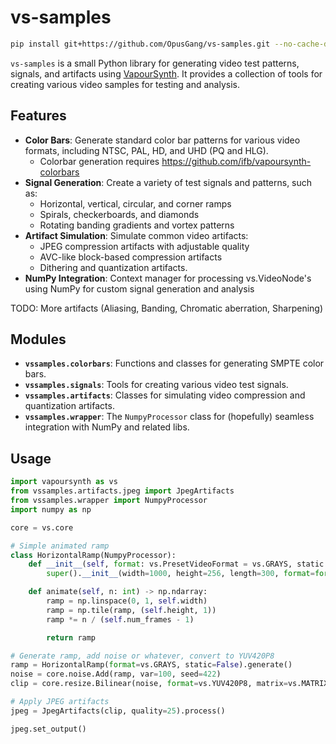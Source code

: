 # vs-samples

```sh
pip install git+https://github.com/OpusGang/vs-samples.git --no-cache-dir -U
```

`vs-samples` is a small Python library for generating video test patterns, signals, and artifacts using [VapourSynth](http.www.vapoursynth.com/). It provides a collection of tools for creating various video samples for testing and analysis.

## Features

*   **Color Bars**: Generate standard color bar patterns for various video formats, including NTSC, PAL, HD, and UHD (PQ and HLG).
    * Colorbar generation requires https://github.com/ifb/vapoursynth-colorbars
*   **Signal Generation**: Create a variety of test signals and patterns, such as:
    *   Horizontal, vertical, circular, and corner ramps
    *   Spirals, checkerboards, and diamonds
    *   Rotating banding gradients and vortex patterns
*   **Artifact Simulation**: Simulate common video artifacts:
    *   JPEG compression artifacts with adjustable quality
    *   AVC-like block-based compression artifacts
    *   Dithering and quantization artifacts.
*   **NumPy Integration**: Context manager for processing vs.VideoNode's using NumPy for custom signal generation and analysis

TODO: More artifacts (Aliasing, Banding, Chromatic aberration, Sharpening)

## Modules

*   **`vssamples.colorbars`**: Functions and classes for generating SMPTE color bars.
*   **`vssamples.signals`**: Tools for creating various video test signals.
*   **`vssamples.artifacts`**: Classes for simulating video compression and quantization artifacts.
*   **`vssamples.wrapper`**: The `NumpyProcessor` class for (hopefully) seamless integration with NumPy and related libs.

## Usage

```python
import vapoursynth as vs
from vssamples.artifacts.jpeg import JpegArtifacts
from vssamples.wrapper import NumpyProcessor
import numpy as np

core = vs.core

# Simple animated ramp
class HorizontalRamp(NumpyProcessor):
    def __init__(self, format: vs.PresetVideoFormat = vs.GRAYS, static: bool = False): # noqa
        super().__init__(width=1000, height=256, length=300, format=format, static=static)

    def animate(self, n: int) -> np.ndarray:
        ramp = np.linspace(0, 1, self.width)
        ramp = np.tile(ramp, (self.height, 1))
        ramp *= n / (self.num_frames - 1)

        return ramp

# Generate ramp, add noise or whatever, convert to YUV420P8
ramp = HorizontalRamp(format=vs.GRAYS, static=False).generate()
noise = core.noise.Add(ramp, var=100, seed=422)
clip = core.resize.Bilinear(noise, format=vs.YUV420P8, matrix=vs.MATRIX_BT709)

# Apply JPEG artifacts 
jpeg = JpegArtifacts(clip, quality=25).process()

jpeg.set_output()
```
